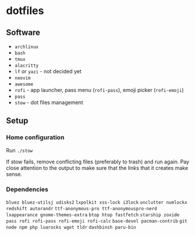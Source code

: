 # dotfiles

## Software

- `archlinux`
- `bash`
- `tmux`
- `alacritty`
- `lf` or `yazi` - not decided yet
- `neovim`
- `awesome`
- `rofi` - app launcher, pass menu (`rofi-pass`), emoji picker (`rofi-emoji`)
- `pass`
- `stow` - dot files management

## Setup

### Home configuration

Run `./stow`

If stow fails, remove conflicting files (preferably to trash) and run again. Pay close attention to the output to make sure that the links that it creates make sense.

### Dependencies

`bluez bluez-utilsj udisks2`
`lxpolkit xss-lock i3lock`
`unclutter numlockx redshift autorandr`
`ttf-anonymous-pro ttf-anonymouspro-nerd lxappearance gnome-themes-extra`
`btop htop fastfetch`
`starship zoxide`
`pass rofi rofi-pass rofi-emoji rofi-calc`
`base-devel pacman-contrib`
`git node npm php luarocks wget tldr`
`dashbinsh paru-bin`
